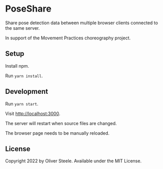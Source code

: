 # PoseShare

Share pose detection data between multiple browser clients connected to the same
server.

In support of the Movement Practices choreography project.

## Setup

Install npm.

Run `yarn install`.

## Development

Run `yarn start`.

Visit <http://localhost:3000>.

The server will restart when source files are changed.

The browser page needs to be manually reloaded.

## License

Copyright 2022 by Oliver Steele. Available under the MIT License.
